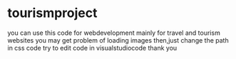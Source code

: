 # tourismproject
you can use this code for webdevelopment mainly for travel and tourism websites
you may get problem of loading images then,just change the path in css code
try to edit code in visualstudiocode
thank you

